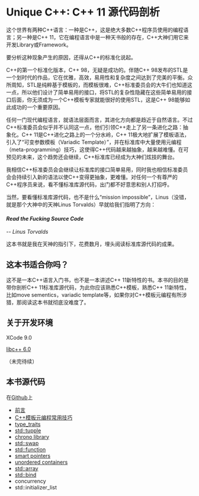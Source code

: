 # Unique C++: C++ 11 源代码剖析

这个世界有两种C++语言：一种是C++，这是绝大多数C++程序员使用的编程语言；另一种是C++ 11，它在编程语言中是一种天书般的存在，C++大神们用它来开发Library或Framework。

要分析这种现象产生的原因，还得从C++的标准化说起。

C++的第一个标准化版本，C++ 98，无疑是成功的。伴随C++ 98发布的STL是一个划时代的作品，它在优雅，高效，易用性和复杂度之间达到了完美的平衡。众所周知，STL是纯粹基于模板的，而模板很难，C++标准委员会的大牛们也知道这一点，所以他们设计了简单易用的接口，将STL的复杂性隐藏在这些简单易用的接口后面，你无须成为一个C++模板专家就能很好的使用STL，这是C++ 98能够如此成功的一个重要原因。

任何一门现代编程语言，就语法层面而言，其进化方向都是趋近于自然语言。不过C++标准委员会似乎并不认同这一点，他们引领C++走上了另一条进化之路：抽象化。C++ 11是C++进化之路上的一个分水岭，C++ 11极大地扩展了模板语法，引入了“可变参数模板（Variadic Template）”，并在标准库中大量使用元编程（meta-programming）技巧，这使得C++代码越来越抽象，越来越难懂。在可预见的未来，这个趋势还会继续，C++标准库已经成为大神们炫技的舞台。

我相信C++标准委员会会继续让标准库的接口简单易用，同时我也相信标准委员会会持续引入新的语法以使C++变得更抽象，更难懂。对任何一个有尊严的C++程序员来说，看不懂标准库源代码，出门都不好意思和别人打招呼。

当然，要看懂标准库源代码，也不是什么“mission impossible”，Linus（没错，就是那个大神中的天神Linus Torvalds）早就给我们指明了方向：

#### *Read the Fucking Source Code*
-- *Linus Torvalds*

这本书就是我在天神的指引下，花费数月，埋头阅读标准库源代码的成果。


## 这本书适合你吗？

这不是一本C++语言入门书，也不是一本讲述C++ 11新特性的书。本书的目的是带你剖析C++ 11标准库源代码，为此你应该熟悉C++模板，熟悉C++ 11新特性，比如move sementics，variadic template等，如果你对C++模板元编程有所涉猎，那阅读这本书就彻底没难度了。


## 关于开发环境

XCode 9.0

[libc++ 6.0](http://libcxx.llvm.org)

（未完待续）

## 本书源代码

在[Github](https://github.com/zyuchuan/unique_cpp)上




* [前言](prefix.md)
* [C++模板元编程常用技巧](cpp_metaprogramming_idioms.md)
* [type_traits](type_traits.md)
* [std::tupple](std_tupple.md)
* [chrono library](chrono_library.md)
* [std::swap](std_swap.md)
* [std::function](std_function.md)
* [smart pointers](smart_pointers.md)
* [unordered containers](unordered_containers.md)
* [std::array](std_array.asciidoc)
* [std::bind](std_bind.md)
* concurrency
* std::initializer\_list



